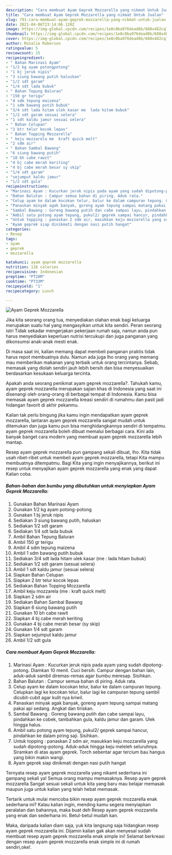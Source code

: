 ```yaml
---
description: "Cara membuat Ayam Geprek Mozzarella yang nikmat Untuk Jualan"
title: "Cara membuat Ayam Geprek Mozzarella yang nikmat Untuk Jualan"
slug: 791-cara-membuat-ayam-geprek-mozzarella-yang-nikmat-untuk-jualan
date: 2021-04-06T23:14:06.120Z
image: https://img-global.cpcdn.com/recipes/1e8c0ba976dead8b/680x482cq70/ayam-geprek-mozzarella-foto-resep-utama.jpg
thumbnail: https://img-global.cpcdn.com/recipes/1e8c0ba976dead8b/680x482cq70/ayam-geprek-mozzarella-foto-resep-utama.jpg
cover: https://img-global.cpcdn.com/recipes/1e8c0ba976dead8b/680x482cq70/ayam-geprek-mozzarella-foto-resep-utama.jpg
author: Rosalie Roberson
ratingvalue: 5
reviewcount: 15
recipeingredient:
- " Bahan Marinasi Ayam"
- "1/2 kg ayam potongpotong"
- "1 bj jeruk nipis"
- "3 siung bawang putih haluskan"
- "1/2 sdt garam"
- "1/4 sdt lada bubuk"
- " Bahan Tepung Baluran"
- "150 gr terigu"
- "4 sdm tepung maizena"
- "1 sdm bawang putih bubuk"
- "3/4 sdt lada hitam ulek kasar me  lada hitam bubuk"
- "1/2 sdt garam sesuai selera"
- "1 sdt kaldu jamur sesuai selera"
- " Bahan Celupan"
- "2 btr telur kocok lepas"
- " Bahan Topping Mozzarella"
- " keju mozzarela me  kraft quick melt"
- "2 sdm air"
- " Bahan Sambal Bawang"
- "6 siung bawang putih"
- "10 bh cabe rawit"
- "4 bj cabe merah keriting"
- "4 bj cabe merah besar sy skip"
- "1/4 sdt garam"
- "sejumput kaldu jamur"
- "1/2 sdt gula"
recipeinstructions:
- "Marinasi Ayam : Kucurkan jeruk nipis pada ayam yang sudah dipotong-potong. Diamkan 10 menit. Cuci bersih. Campur dengan bahan lain, aduk-aduk sambil diremas-remas agar bumbu meresap. Sisihkan."
- "Bahan Balutan : Campur semua bahan di piring. Aduk rata."
- "Celup ayam ke dalam kocokan telur, balur ke dalam campuran tepung. Celupkan lagi ke kocokan telur, balur lagi ke campuran tepung sambil dicubit-cubit agar kulit nya kriwil."
- "Panaskan minyak agak banyak, goreng ayam tepung sampai matang pakai api sedang. Angkat dan tiriskan."
- "Sambal Bawang : Goreng bawang putih dan cabe sampai layu, pindahkan ke cobek, tambahkan gula, kaldu jamur dan garam. Ulek hingga halus."
- "Ambil satu potong ayam tepung, pukul2/ geprek sampai hancur, pindahkan ke dalam piring saji. Sisihkan."
- "Untuk topping : panaskan 2 sdm air, masukkan keju mozzarella yang sudah dipotong-potong. Aduk-aduk hingga keju meleleh seluruhnya. Siramkan di atas ayam geprek. Torch sebentar agar tercium bau hangus yang bikin makin wangi."
- "Ayam geprek siap dinikmati dengan nasi putih hangat"
categories:
- Resep
tags:
- ayam
- geprek
- mozzarella

katakunci: ayam geprek mozzarella 
nutrition: 116 calories
recipecuisine: Indonesian
preptime: "PT28M"
cooktime: "PT33M"
recipeyield: "1"
recipecategory: Lunch

---
```



![Ayam Geprek Mozzarella](https://img-global.cpcdn.com/recipes/1e8c0ba976dead8b/680x482cq70/ayam-geprek-mozzarella-foto-resep-utama.jpg)

Jika kita seorang orang tua, menyediakan olahan enak bagi keluarga merupakan suatu hal yang mengasyikan untuk kita sendiri. Peran seorang istri Tidak sekadar mengerjakan pekerjaan rumah saja, namun anda pun harus menyediakan keperluan nutrisi tercukupi dan juga panganan yang dikonsumsi anak-anak mesti enak.

Di masa  saat ini, kalian memang dapat membeli panganan praktis tidak harus repot membuatnya dulu. Namun ada juga lho orang yang memang mau memberikan makanan yang terbaik untuk orang tercintanya. Sebab, memasak yang diolah sendiri jauh lebih bersih dan bisa menyesuaikan berdasarkan kesukaan keluarga tercinta. 



Apakah anda seorang penikmat ayam geprek mozzarella?. Tahukah kamu, ayam geprek mozzarella merupakan sajian khas di Indonesia yang saat ini disenangi oleh orang-orang di berbagai tempat di Indonesia. Kamu bisa memasak ayam geprek mozzarella kreasi sendiri di rumahmu dan pasti jadi hidangan favorit di akhir pekanmu.

Kalian tak perlu bingung jika kamu ingin mendapatkan ayam geprek mozzarella, lantaran ayam geprek mozzarella sangat mudah untuk ditemukan dan juga kamu pun bisa menghidangkannya sendiri di tempatmu. ayam geprek mozzarella boleh dibuat memalui berbagai cara. Kini ada banyak banget cara modern yang membuat ayam geprek mozzarella lebih mantap.

Resep ayam geprek mozzarella pun gampang sekali dibuat, lho. Kita tidak usah ribet-ribet untuk membeli ayam geprek mozzarella, tetapi Kita mampu membuatnya ditempatmu. Bagi Kita yang ingin menyajikannya, berikut ini resep untuk menyajikan ayam geprek mozzarella yang enak yang dapat Kalian coba.

<!--inarticleads1-->

##### Bahan-bahan dan bumbu yang dibutuhkan untuk menyiapkan Ayam Geprek Mozzarella:

1. Gunakan  Bahan Marinasi Ayam
1. Gunakan 1/2 kg ayam potong-potong
1. Gunakan 1 bj jeruk nipis
1. Sediakan 3 siung bawang putih, haluskan
1. Sediakan 1/2 sdt garam
1. Sediakan 1/4 sdt lada bubuk
1. Ambil  Bahan Tepung Baluran
1. Ambil 150 gr terigu
1. Ambil 4 sdm tepung maizena
1. Ambil 1 sdm bawang putih bubuk
1. Sediakan 3/4 sdt lada hitam ulek kasar (me : lada hitam bubuk)
1. Sediakan 1/2 sdt garam (sesuai selera)
1. Ambil 1 sdt kaldu jamur (sesuai selera)
1. Siapkan  Bahan Celupan
1. Siapkan 2 btr telur kocok lepas
1. Sediakan  Bahan Topping Mozzarella
1. Ambil  keju mozzarela (me : kraft quick melt)
1. Siapkan 2 sdm air
1. Sediakan  Bahan Sambal Bawang
1. Siapkan 6 siung bawang putih
1. Gunakan 10 bh cabe rawit
1. Siapkan 4 bj cabe merah keriting
1. Gunakan 4 bj cabe merah besar (sy skip)
1. Gunakan 1/4 sdt garam
1. Siapkan sejumput kaldu jamur
1. Ambil 1/2 sdt gula




<!--inarticleads2-->

##### Cara membuat Ayam Geprek Mozzarella:

1. Marinasi Ayam : Kucurkan jeruk nipis pada ayam yang sudah dipotong-potong. Diamkan 10 menit. Cuci bersih. Campur dengan bahan lain, aduk-aduk sambil diremas-remas agar bumbu meresap. Sisihkan.
1. Bahan Balutan : Campur semua bahan di piring. Aduk rata.
1. Celup ayam ke dalam kocokan telur, balur ke dalam campuran tepung. Celupkan lagi ke kocokan telur, balur lagi ke campuran tepung sambil dicubit-cubit agar kulit nya kriwil.
1. Panaskan minyak agak banyak, goreng ayam tepung sampai matang pakai api sedang. Angkat dan tiriskan.
1. Sambal Bawang : Goreng bawang putih dan cabe sampai layu, pindahkan ke cobek, tambahkan gula, kaldu jamur dan garam. Ulek hingga halus.
1. Ambil satu potong ayam tepung, pukul2/ geprek sampai hancur, pindahkan ke dalam piring saji. Sisihkan.
1. Untuk topping : panaskan 2 sdm air, masukkan keju mozzarella yang sudah dipotong-potong. Aduk-aduk hingga keju meleleh seluruhnya. Siramkan di atas ayam geprek. Torch sebentar agar tercium bau hangus yang bikin makin wangi.
1. Ayam geprek siap dinikmati dengan nasi putih hangat




Ternyata resep ayam geprek mozzarella yang nikamt sederhana ini gampang sekali ya! Semua orang mampu memasaknya. Resep ayam geprek mozzarella Sangat sesuai sekali untuk kita yang baru mau belajar memasak maupun juga untuk kalian yang telah hebat memasak.

Tertarik untuk mulai mencoba bikin resep ayam geprek mozzarella enak sederhana ini? Kalau kalian ingin, mending kamu segera menyiapkan peralatan dan bahannya, maka buat deh Resep ayam geprek mozzarella yang enak dan sederhana ini. Betul-betul mudah kan. 

Maka, daripada kalian diam saja, yuk kita langsung saja hidangkan resep ayam geprek mozzarella ini. Dijamin kalian gak akan menyesal sudah membuat resep ayam geprek mozzarella enak simple ini! Selamat berkreasi dengan resep ayam geprek mozzarella enak simple ini di rumah sendiri,oke!.

